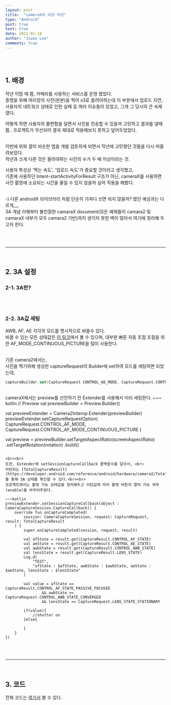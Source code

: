 ```yaml
---
layout: post
title:  "cameraX의 이것 저것"
type: "Android"
post: true
text: true
date: 2022-01-18
author: "Jiwoo Lee"
comments: true
---
```


<br><br>
## 1. 배경
작년 이맘 때 쯤, 카메라를 사용하는 서비스를 운영 했었다.<br>
증명을 위해 여러장의 사진(원본)을 찍어 s3로 올려야하는데 이 부분에서 업로드 지연, 사용자의 네트워크 상태로 인한 실패 등 여러 이슈들이 있었고, 그게 그 당시의 큰 숙제였다.<br>

어떻게 하면 사용자의 불편함을 덜면서 사진을 전송할 수 있을까 고민하고 결과를 낼때쯤.. 프로젝트가 무산되어 결국 제대로 적용해보지 못하고 덮어두었었다.

<br>
이번에 위와 결이 비슷한 앱을 개발 검토하게 되면서 작년에 고민했던 것들을 다시 떠올려보았다.<br>
작년과 크게 다른 것은 올려야하는 사진의 수가 두 배 이상이라는 것.<br>

사용자 특성상 '찍는 속도', '업로드 속도'가 중요할 것이라고 생각했고, <br>
기존에 사용하던 Intent-startActivityForResult 구조가 아닌, cameraX를 사용하면 사진 촬영에 소요되는 시간을 줄일 수 있지 않을까 싶어 적용을 해봤다.

<br>
-) 다른 androidX 라이브러리 처럼 단순히 가져다 쓰면 되지 않을까? 했던 예상과는 다르게,,,,<br>
3A 개념 이해부터 불친절한 camaraX document(모든 예제들이 camara2 및 camaraX 내부가 모두 camara2 기반)까지 생각지 못한 벽이 많아서 여기에 정리해 두고자 한다.



<br><br>
<hr><br>

## 2. 3A 설정
### 2-1. 3A란?
<br><br>

### 2-2. 3A값 세팅
AWB, AF, AE 각각의 모드를 명시적으로 바꿀수 있다.<br>
바꿀 수 있는 모든 상태값은 [이 링크](https://source.android.google.cn/devices/camera/camera3_3Amodes?hl=ko)에서 볼 수 있으며, 대부분 
빠른 자동 초점 조절을 위한 AF_MODE_CONTINUOUS_PICTURE을 많이 사용한다.<br><br>

기존 camera2에서는,<br>
사진을 찍기위해 생성한 captureRequest의 Builder에 set하여 모드를 세팅하면 되었는데,
~~~ kotlin
captureBuilder.set(CaptureRequest.CONTROL_AE_MODE, CaptureRequest.CONTROL_AE_MODE_ON);
~~~

<br>
cameraX에서는 preview를 선언하기 전 Extender를 사용해서 미리 세팅한다.
~~~ kotlin
// Preview
val previewBuilder = Preview.Builder()

val previewExtender = Camera2Interop.Extender(previewBuilder)
previewExtender.setCaptureRequestOption(
    CaptureRequest.CONTROL_AF_MODE, CaptureRequest.CONTROL_AF_MODE_CONTINUOUS_PICTURE
)

val preview = previewBuilder.setTargetAspectRatio(screenAspectRatio)
    .setTargetRotation(rotation)
    .build()
~~~

<br><br>
또한, Extender에 setSessionCaptureCallback 콜백함수를 달아서, <br>
리턴되는 [TotalCaptureResult](https://developer.android.com/reference/android/hardware/camera2/TotalCaptureResult)를 통해 3A 상태를 확인할 수 있다.<br><br>
프로젝트에서는 촬영 가능 상태값을 정의해두고 리턴값에 따라 촬영 버튼의 클릭 가능 여부(enable)를 바꾸어주었다.

~~~kotlin
previewExtender.setSessionCaptureCallback(object : CameraCaptureSession.CaptureCallback() {
    override fun onCaptureCompleted(
        session: CameraCaptureSession, request: CaptureRequest, result: TotalCaptureResult
    ) {
        super.onCaptureCompleted(session, request, result)

        val afState = result.get(CaptureResult.CONTROL_AF_STATE)
        val aeState = result.get(CaptureResult.CONTROL_AE_STATE)
        val awbState = result.get(CaptureResult.CONTROL_AWB_STATE)
        val lensState = result.get(CaptureResult.LENS_STATE)
        Log.d(
            "TEST",
            "afState : $afState, awbState : $awbState, aeState : $aeState, lensState : $lensState"
        )

        val value = afState == CaptureResult.CONTROL_AF_STATE_PASSIVE_FOCUSED
                && awbState == CaptureRequest.CONTROL_AWB_STATE_CONVERGED
                && lensState == CaptureRequest.LENS_STATE_STATIONARY

        if(value){
            //shutter on
        }else{
            
        }
    }
})
~~~

<br><br>
<hr><br>

## 3. 코드
전체 코드는 [여기서](https://github.com/jwl-97/camera-samples/tree/main/CameraXBasic/app/src/main/java/com/android/example/cameraxbasic) 볼 수 있다.
<br><br>
